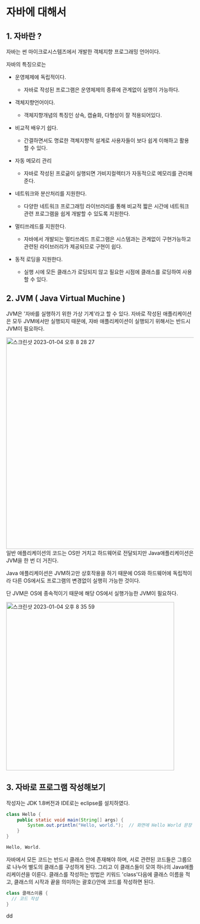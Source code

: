 # 자바에 대해서 
## 1. 자바란 ?
자바는 썬 마이크로시스템즈에서 개발한 객체지향 프로그래밍 언어이다.

자바의 특징으로는 
- 운영체제에 독립적이다.
  - 자바로 작성된 프로그램은 운영체제의 종류에 관계없이 실행이 가능하다.
  
- 객체지향언어이다. 
  - 객체지향개념의 특징인 상속, 캡슐화, 다형성이 잘 적용되어있다.
  
- 비교적 배우기 쉽다.
  - 간결하면서도 명료한 객체지향적 설계로 사용자들이 보다 쉽게 이해하고 활용할 수 있다. 
  
- 자동 메모리 관리
  - 자바로 작성된 프로긂이 실행되면 가비지컬렉터가 자동적으로 메모리를 관리해준다.
  
- 네트워크와 분산처리를 지원한다.
  - 다양한 네트워크 프로그래밍 라이브러리를 통해 비교적 짧은 시간에 네트워크 관련 프로그램을 쉽게 개발할 수 있도록 지원한다. 
  
- 멀티쓰레드를 지원한다.
  - 자바에서 개발되는 멀티쓰레드 프로그램은 시스템과는 관계없이 구현가능하고 관련된 라이브러리가 제공되므로 구현이 쉽다.
  
- 동적 로딩을 지원한다.
  - 실행 시에 모든 클래스가 로딩되지 않고 필요한 시점에 클래스를 로딩하여 사용할 수 있다.
  
  
## 2. JVM ( Java Virtual Muchine )
JVM은 '자바를 실행하기 위한 가상 기계'라고 할 수 있다. 
자바로 작성된 애플리케이션은 모두 JVM에서만 실행되지 때문에, 자바 애플리케이션이 실행되기 위해서는 반드시 JVM이 필요하다. 

<img width="567" alt="스크린샷 2023-01-04 오후 8 28 27" src="https://user-images.githubusercontent.com/121492344/210546015-573c2ed9-dde6-469c-b78a-0bd3088229bd.png"> 
일반 애플리케이션의 코드는 OS만 거치고 하드웨어로 전달되지만 Java애플리케이션은 JVM을 한 번 더 거친다. 

Java 애플리케이션은 JVM하고만 상호작용을 하기 때문에 OS와 하드웨어에 독립적이라 다른 OS에서도 프로그램의 변경없이 실행히 가능한 것이다.

단 JVM은 OS에 종속적이기 때문에 해당 OS에서 실행가능한 JVM이 필요하다. 

<img width="451" alt="스크린샷 2023-01-04 오후 8 35 59" src="https://user-images.githubusercontent.com/121492344/210546885-57ea7c92-e098-43fa-8a9c-3297ec8386d0.png">

## 3. 자바로 프로그램 작성해보기
작성자는 JDK 1.8버전과 IDE로는 eclipse를 설치하였다. 
```java
class Hello {
    public static void main(String[] args) {
        System.out.println("Hello, world.");  // 화면에 Hello World 문장 출력.
    }
}
```
```java
Hello, World.
```

자바에서 모든 코드는 반드시 클래스 안에 존재해야 하며, 서로 관련된 코드들은 그룹으로 나누어 별도의 클래스를 구성하게 된다. 
그리고 이 클래스들이 모여 하나의 Java애플리케이션을 이룬다. 
클래스를 작성하는 방법은 키워드 'class'다음에 클래스 이름을 적고, 클래스의 시작과 끝을 의미하는 괄호{}안에 코드를 작성하면 된다.
```java
class 클래스이름 {
  // 코드 작성
}
```
dd














